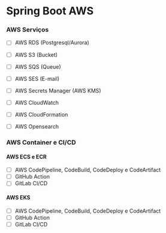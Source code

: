 # Spring Boot AWS

### AWS Serviços
- [ ] AWS RDS (Postgresql/Aurora) 
- [ ] AWS S3 (Bucket)
- [ ] AWS SQS (Queue) 
- [ ] AWS SES  (E-mail) 
- [ ] AWS Secrets Manager (AWS KMS) 
- [ ] AWS CloudWatch 
- [ ] AWS CloudFormation
- [ ] AWS Opensearch 


### AWS Container e CI/CD
#### AWS ECS e ECR
- [ ] AWS CodePipeline, CodeBuild, CodeDeploy e CodeArtifact
- [ ] GitHub Action
- [ ] GitLab CI/CD

#### AWS EKS
- [ ] AWS CodePipeline, CodeBuild, CodeDeploy e CodeArtifact
- [ ] GitHub Action
- [ ] GitLab CI/CD 